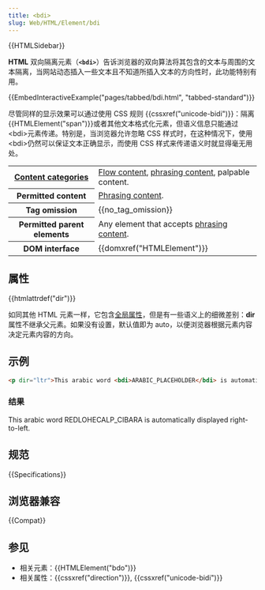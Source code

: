 ```yaml
---
title: <bdi>
slug: Web/HTML/Element/bdi
---
```


{{HTMLSidebar}}

**HTML** 双向隔离元素（**`<bdi>`**）告诉浏览器的双向算法将其包含的文本与周围的文本隔离，当网站动态插入一些文本且不知道所插入文本的方向性时，此功能特别有用。

{{EmbedInteractiveExample("pages/tabbed/bdi.html", "tabbed-standard")}}

尽管同样的显示效果可以通过使用 CSS 规则 {{cssxref("unicode-bidi")}}：隔离{{HTMLElement("span")}}或者其他文本格式化元素，但语义信息只能通过\<bdi>元素传递。特别是，当浏览器允许忽略 CSS 样式时，在这种情况下，使用\<bdi>仍然可以保证文本正确显示，而使用 CSS 样式来传递语义时就显得毫无用处。

<table class="properties">
 <tbody>
  <tr>
   <th scope="row"><a href="/zh-CN/docs/HTML/Content_categories">Content categories</a></th>
   <td><a href="/zh-CN/docs/HTML/Content_categories#Flow_content">Flow content</a>, <a href="/zh-CN/docs/HTML/Content_categories#Phrasing_content">phrasing content</a>, palpable content.</td>
  </tr>
  <tr>
   <th scope="row">Permitted content</th>
   <td><a href="/zh-CN/docs/HTML/Content_categories#Phrasing_content">Phrasing content</a>.</td>
  </tr>
  <tr>
   <th scope="row">Tag omission</th>
   <td>{{no_tag_omission}}</td>
  </tr>
  <tr>
   <th scope="row">Permitted parent elements</th>
   <td>Any element that accepts <a href="/zh-CN/docs/HTML/Content_categories#Phrasing_content">phrasing content</a>.</td>
  </tr>
  <tr>
   <th scope="row">DOM interface</th>
   <td>{{domxref("HTMLElement")}}</td>
  </tr>
 </tbody>
</table>

## 属性

{{htmlattrdef("dir")}}

如同其他 HTML 元素一样，它包含[全局属性](/zh-CN/docs/HTML/Global_attributes)，但是有一些语义上的细微差别：**dir**属性不继承父元素。如果没有设置，默认值即为 auto，以便浏览器根据元素内容决定元素内容的方向。

## 示例

```html
<p dir="ltr">This arabic word <bdi>ARABIC_PLACEHOLDER</bdi> is automatically displayed right-to-left.</p>
```

### 结果

This arabic word REDLOHECALP_CIBARA is automatically displayed right-to-left.

## 规范

{{Specifications}}

## 浏览器兼容

{{Compat}}

## 参见

- 相关元素：{{HTMLElement("bdo")}}
- 相关属性：{{cssxref("direction")}}, {{cssxref("unicode-bidi")}}
